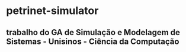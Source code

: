 # petrinet-simulator

## trabalho do GA de Simulação e Modelagem de Sistemas - Unisinos - Ciência da Computação

